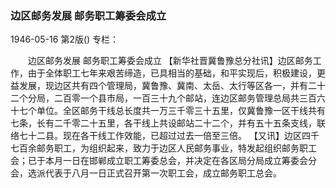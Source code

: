 ### 边区邮务发展  邮务职工筹委会成立

1946-05-16
第2版()
专栏：

　　边区邮务发展
    邮务职工筹委会成立
    【新华社晋冀鲁豫总分社讯】边区邮务工作，由于全体职工七年来艰苦缔造，已具相当的基础，和平实现后，积极建设，更益发展，现边区共有四个管理局，冀鲁豫、冀南、太岳、太行等区各一，并有二十二个分局，二百零一个县市局，一百三十九个邮站，连边区邮务管理总局共三百六十七个单位。全区邮务干线总长度共一万三千零三十五里，仅冀鲁豫一区干线共有七条，长有二千零二十五里，各干线上共设邮站二十二个，并有五十五条支线，联络七十二县。现在各干线工作效能，已超过过去一倍至三倍。
    【又讯】边区四千七百余邮务职工，为组织起来，致力于边区人民邮务事业，特发起组织邮务职工会；已于本月一日在邯郸成立职工筹委总会，并决定在各区局分局成立筹委会分会，选派代表于八月一日正式召开第一次职工会，成立邮务职工总会。
